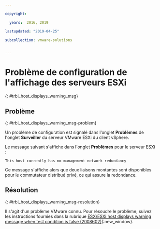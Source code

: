 ```yaml
---

copyright:

  years:  2016, 2019

lastupdated: "2019-04-25"

subcollection: vmware-solutions


---
```


# Problème de configuration de l'affichage des serveurs ESXi
{: #trbl_host_displays_warning_msg}

## Problème
{: #trbl_host_displays_warning_msg-problem}

Un problème de configuration est signalé dans l'onglet **Problèmes** de l'onglet **Surveiller** du serveur VMware ESXi du client vSphere.

Le message suivant s'affiche dans l'onglet **Problèmes** pour le serveur ESXi :

`This host currently has no management network redundancy`

Ce message s'affiche alors que deux liaisons montantes sont disponibles pour le commutateur distribué privé, ce qui assure la redondance.

## Résolution
{: #trbl_host_displays_warning_msg-resolution}

Il s'agit d'un problème VMware connu. Pour résoudre le problème, suivez les instructions fournies dans la rubrique [ESX/ESXi host displays warning message when test condition is false (2008602)](https://kb.vmware.com/s/article/2008602){:new_window}.
